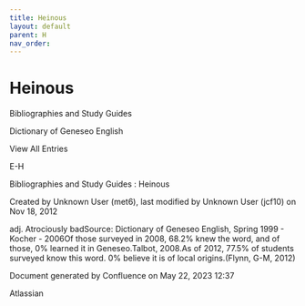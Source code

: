 ```yaml
---
title: Heinous
layout: default
parent: H
nav_order:
---
```


# Heinous

Bibliographies and Study Guides

Dictionary of Geneseo English

View All Entries

E-H

Bibliographies and Study Guides : Heinous

Created by  Unknown User (met6), last modified by  Unknown User (jcf10) on Nov 18, 2012

adj. Atrociously badSource: Dictionary of Geneseo English, Spring 1999 - Kocher - 2006Of those surveyed in 2008, 68.2% knew the word, and of those, 0% learned it in Geneseo.Talbot, 2008.As of 2012, 77.5% of students surveyed know this word. 0% believe it is of local origins.(Flynn, G-M, 2012)

Document generated by Confluence on May 22, 2023 12:37

Atlassian
